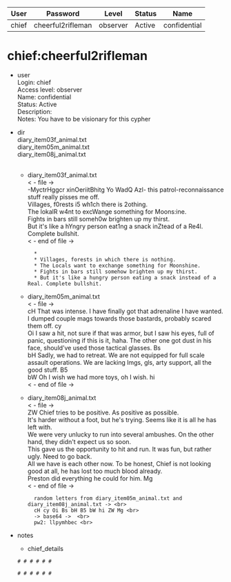 | User         | Password                          | Level    | Status     | Name          |  
|--------------|-----------------------------------|----------|------------|---------------|    
| chief        | cheerful2rifleman                 | observer | Active     | confidential  | 

# chief:cheerful2rifleman  
* user  
	Login: chief  <br>
	Access level: observer <br>
  Name: confidential <br>
	Status: Active  <br>
	Description: <br>
	Notes: You have to be visionary for this cypher <br>

* dir <br>
  diary_item03f_animal.txt <br>
  diary_item05m_animal.txt <br>
  diary_item08j_animal.txt <br>
  <br>
	* diary_item03f_animal.txt<br>
	< - file -> <br>
	-MyctrHggcr xinOeriitBhitg Yo WadQ Azl- this patrol-reconnaissance stuff really pisses me off.<br>
	Villages, f0rests i5 wh1ch there is 2othing.<br>
	The lokalR w4nt to excWange something for Moons:ine.<br>
	Fights in bars still someh0w brighten up my thirst.<br>
	But it's like a hYngry person eat1ng a snack inZtead of a Re4l. Complete bullshit.<br>
	< - end of file -><br>

			*
			* Villages, forests in which there is nothing.
			* The Locals want to exchange something for Moonshine.
			* Fights in bars still somehow brighten up my thirst.
			* But it's like a hungry person eating a snack instead of a Real. Complete bullshit.

	* diary_item05m_animal.txt<br>
	< - file -><br>
	cH That was intense. I have finally got that adrenaline I have wanted. I dumped couple mags towards those bastards, probably scared them off. cy<br>
	Oi I saw a hit, not sure if that was armor, but I saw his eyes, full of panic, questioning if this is it, haha. The other one got dust in his face, should’ve used those tactical glasses. Bs<br>
	bH Sadly, we had to retreat. We are not equipped for full scale assault operations. We are lacking lmgs, gls, arty support, all the good stuff. B5<br>
	bW Oh I wish we had more toys, oh I wish. hi<br>
	< - end of file -><br>
	
	* diary_item08j_animal.txt<br>
	< - file -><br>
	ZW Chief tries to be positive. As positive as possible.<br>
	It's harder without a foot, but he's trying. Seems like it is all he has left with.<br>
	We were very unlucky to run into several ambushes. On the other hand, they didn't expect us so soon.<br>
	This gave us the opportunity to hit and run. It was fun, but rather ugly. Need to go back.<br>
	All we have is each other now. To be honest, Chief is not looking good at all, he has lost too much blood already.<br>
	Preston did everything he could for him. Mg<br>
	< - end of file -><br>
 
			random letters from diary_item05m_animal.txt and diary_item08j_animal.txt -> <br>
			cH cy Oi Bs bH B5 bW hi ZW Mg <br>
			-> base64 ->  <br>
			pw2: llpymhbec <br>

* notes <br>
	*  chief_details
     ```
     # # # # # #
     
     # # # # # #
     ```

